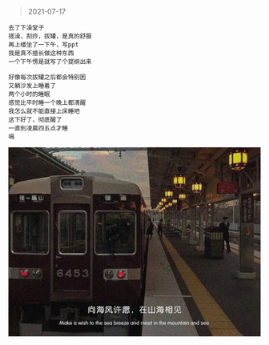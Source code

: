 >2021-07-17
```
去了下澡堂子
搓澡，刮痧，拔罐，是真的舒服
再上楼坐了一下午，写ppt
我是真不擅长做这种东西
一个下午愣是就写了个提纲出来
```

```
好像每次拔罐之后都会特别困
又躺沙发上睡着了
两个小时的睡眠
感觉比平时睡一个晚上都清醒
我怎么就不能直接上床睡吧
这下好了，彻底醒了
一直到凌晨四五点才睡
嗝
```

![](../../images/summer%20and%20sea/d.jpeg)